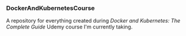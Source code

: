 <h3> DockerAndKubernetesCourse</h3>
<p>A repository for everything created during <i>Docker and Kubernetes: The Complete Guide</i> Udemy course I'm currently taking.</p>
